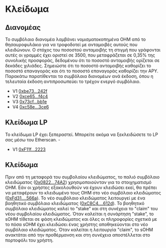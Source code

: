 # Κλείδωμα

## Διανομέας&#x20;

Το συμβόλαιο διανομέα λαμβάνει νομισματοκοπημένα OHM από το θησαυροφυλάκιο για να τροφοδοτεί με ανταμοιβές αυτούς που κλειδώνουν. Ο στόχος του ποσοστού ανταμοιβής τη στιγμή που γράφονται αυτές οι γραμμές έχει οριστεί σε 3500, που μεταφράζεται σε 0,35% της συνολικής προσφοράς, δεδομένου ότι το ποσοστό ανταμοιβής ορίζεται σε δεκάδες χιλιάδες. Σημειώστε ότι το ποσοστό ανταμοιβής καθορίζει το ποσοστό επαναγοράς και ότι το ποσοστό επαναγοράς καθορίζει την APY. Παρακάτω παρατίθενται τα συμβόλαια διανομέων ανά έκδοση, όπου η τελευταία έκδοση αντιπροσωπεύει το τρέχον ενεργό συμβόλαιο.&#x20;

* V1 [0xbe73...242f](https://etherscan.io/address/0xbe731507810C8747C3E01E62c676b1cA6F93242f)
* V2 [0xce65...f4c4](https://etherscan.io/address/0xce6568338708400d03f430d29f2eb40a33a3f4c4)
* V3 [0x73cf...bb1e](https://etherscan.io/address/0x73cfe6b116d161a2f9c165f7fc5270fb7dd2bb1e)
* V4 [0xc58e...3ce6](https://etherscan.io/address/0xc58e923bf8a00e4361fe3f4275226a543d7d3ce6)

## Κλείδωμα LP&#x20;

Το κλείδωμα LP έχει ξεπεραστεί. Μπορείτε ακόμα να ξεκλειδώσετε το LP σας μέσω του Etherscan. -&#x20;

* V1 [0xF11f...2223](https://etherscan.io/address/0xF11f0F078BfaF05a28Eac345Bb84fcb2a3722223)

## Κλείδωμα&#x20;

Πριν από τη μεταφορά του συμβολαίου κλειδώματος, το παλιό συμβόλαιο κλειδώματος ([0x0822...74A2](https://etherscan.io/address/0x0822F3C03dcc24d200AFF33493Dc08d0e1f274A2)) χρησιμοποιούνταν για το στοιχηματισμό OHM. Εάν οι χρήστες εξακολουθούν να έχουν κλειδώσει εκεί, θα πρέπει να μεταφέρουν το κλειδωμένο τους OHM στο νέο συμβόλαιο κλειδώματος ([0xFd31....566a](https://etherscan.io/address/0xFd31c7d00Ca47653c6Ce64Af53c1571f9C36566a)). Το νέο συμβόλαιο κλειδώματος λειτουργεί με ένα βοηθητικό συμβόλαιο κλειδώματος ([0xC8C4....612d](https://etherscan.io/address/0xC8C436271f9A6F10a5B80c8b8eD7D0E8f37a612d)). Το βοηθητικό συμβόλαιο κλειδώματος καλεί το "stake" και στη συνέχεια το "claim" του νέου συμβολαίου κλειδώματος. Όταν καλείται η συνάρτηση "stake", το sOHM τίθεται σε φάση κλειδώματος και όλες οι πληροφορίες σχετικά με το πόσα sOHM έχει κλειδώσει ένας χρήστης αποθηκεύονται στο νέο συμβόλαιο κλειδώματος. Όταν καλείται η λειτουργία "claim", το sOHM ανακτάται από την προθέρμανση και στη συνέχεια αποστέλλεται στο πορτοφόλι του χρήστη.
